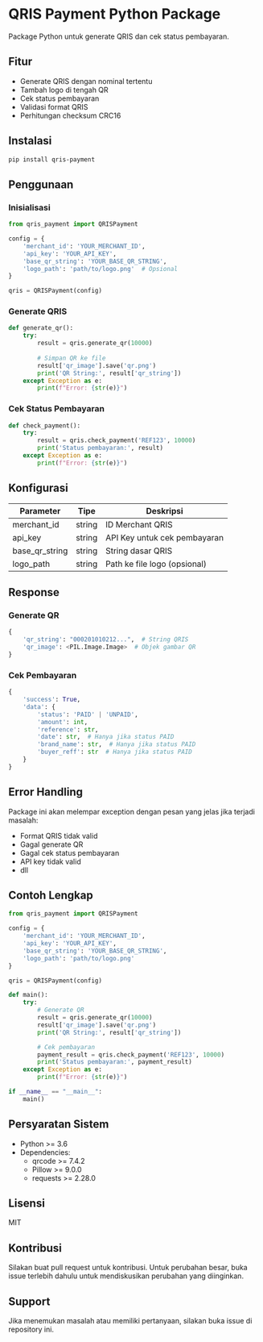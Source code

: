 # QRIS Payment Python Package

Package Python untuk generate QRIS dan cek status pembayaran.

## Fitur

- Generate QRIS dengan nominal tertentu
- Tambah logo di tengah QR
- Cek status pembayaran
- Validasi format QRIS
- Perhitungan checksum CRC16

## Instalasi

```bash
pip install qris-payment
```

## Penggunaan

### Inisialisasi

```python
from qris_payment import QRISPayment

config = {
    'merchant_id': 'YOUR_MERCHANT_ID',
    'api_key': 'YOUR_API_KEY',
    'base_qr_string': 'YOUR_BASE_QR_STRING',
    'logo_path': 'path/to/logo.png'  # Opsional
}

qris = QRISPayment(config)
```

### Generate QRIS

```python
def generate_qr():
    try:
        result = qris.generate_qr(10000)
        
        # Simpan QR ke file
        result['qr_image'].save('qr.png')
        print('QR String:', result['qr_string'])
    except Exception as e:
        print(f"Error: {str(e)}")
```

### Cek Status Pembayaran

```python
def check_payment():
    try:
        result = qris.check_payment('REF123', 10000)
        print('Status pembayaran:', result)
    except Exception as e:
        print(f"Error: {str(e)}")
```

## Konfigurasi

| Parameter | Tipe | Deskripsi |
|-----------|------|-----------|
| merchant_id | string | ID Merchant QRIS |
| api_key | string | API Key untuk cek pembayaran |
| base_qr_string | string | String dasar QRIS |
| logo_path | string | Path ke file logo (opsional) |

## Response

### Generate QR

```python
{
    'qr_string': "000201010212...",  # String QRIS
    'qr_image': <PIL.Image.Image>  # Objek gambar QR
}
```

### Cek Pembayaran

```python
{
    'success': True,
    'data': {
        'status': 'PAID' | 'UNPAID',
        'amount': int,
        'reference': str,
        'date': str,  # Hanya jika status PAID
        'brand_name': str,  # Hanya jika status PAID
        'buyer_reff': str  # Hanya jika status PAID
    }
}
```

## Error Handling

Package ini akan melempar exception dengan pesan yang jelas jika terjadi masalah:

- Format QRIS tidak valid
- Gagal generate QR
- Gagal cek status pembayaran
- API key tidak valid
- dll

## Contoh Lengkap

```python
from qris_payment import QRISPayment

config = {
    'merchant_id': 'YOUR_MERCHANT_ID',
    'api_key': 'YOUR_API_KEY',
    'base_qr_string': 'YOUR_BASE_QR_STRING',
    'logo_path': 'path/to/logo.png'
}

qris = QRISPayment(config)

def main():
    try:
        # Generate QR
        result = qris.generate_qr(10000)
        result['qr_image'].save('qr.png')
        print('QR String:', result['qr_string'])

        # Cek pembayaran
        payment_result = qris.check_payment('REF123', 10000)
        print('Status pembayaran:', payment_result)
    except Exception as e:
        print(f"Error: {str(e)}")

if __name__ == "__main__":
    main()
```

## Persyaratan Sistem

- Python >= 3.6
- Dependencies:
  - qrcode >= 7.4.2
  - Pillow >= 9.0.0
  - requests >= 2.28.0

## Lisensi

MIT

## Kontribusi

Silakan buat pull request untuk kontribusi. Untuk perubahan besar, buka issue terlebih dahulu untuk mendiskusikan perubahan yang diinginkan.

## Support

Jika menemukan masalah atau memiliki pertanyaan, silakan buka issue di repository ini. 